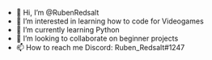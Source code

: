 - 👋 Hi, I’m @RubenRedsalt
- 👀 I’m interested in learning how to code for Videogames
- 🌱 I’m currently learning Python
- 💞️ I’m looking to collaborate on beginner projects
- 📫 How to reach me Discord: Ruben_Redsalt#1247
